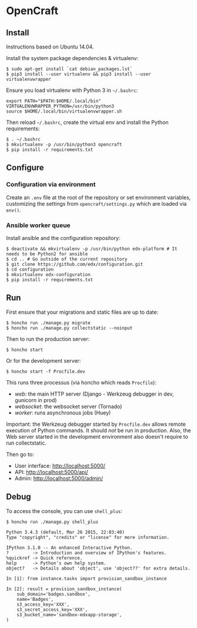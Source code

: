 OpenCraft
=========

Install
-------

Instructions based on Ubuntu 14.04.

Install the system package dependencies & virtualenv:

```
$ sudo apt-get install `cat debian_packages.lst`
$ pip3 install --user virtualenv && pip3 install --user virtualenvwrapper
```

Ensure you load virtualenv with Python 3 in `~/.bashrc`:

```
export PATH="$PATH:$HOME/.local/bin" VIRTUALENVWRAPPER_PYTHON=/usr/bin/python3
source $HOME/.local/bin/virtualenvwrapper.sh
```

Then reload `~/.bashrc`, create the virtual env and install the Python requirements:

```
$ . ~/.bashrc
$ mkvirtualenv -p /usr/bin/python3 opencraft
$ pip install -r requirements.txt
```


Configure
---------

### Configuration via environment

Create an `.env` file at the root of the repository or set environment variables, customizing the
settings from `opencraft/settings.py` which are loaded via `env()`.

### Ansible worker queue

Install ansible and the configuration repository:

```
$ deactivate && mkvirtualenv -p /usr/bin/python edx-platform # It needs to be Python2 for ansible
$ cd .. # Go outside of the current repository
$ git clone https://github.com/edx/configuration.git
$ cd configuration
$ mkvirtualenv edx-configuration
$ pip install -r requirements.txt
```


Run
---

First ensure that your migrations and static files are up to date:

```
$ honcho run ./manage.py migrate
$ honcho run ./manage.py collectstatic --noinput
```

Then to run the production server:

```
$ honcho start
```

Or for the development server:

```
$ honcho start -f Procfile.dev
```

This runs three processus (via honcho which reads `Procfile`):

* *web*: the main HTTP server (Django - Werkzeug debugger in dev, gunicorn in prod)
* *websocket*: the websocket server (Tornado)
* *worker*: runs asynchronous jobs (Huey)

Important: the Werkzeug debugger started by `Procfile.dev` allows remote execution of Python 
commands. It should *not* be run in production. Also, the Web server started in the
development environment also doesn't require to run collectstatic.

Then go to:

* User interface: [http://localhost:5000/](http://localhost:2000/)
* API: [http://localhost:5000/api/](http://localhost:2000/api/)
* Admin: [http://localhost:5000/admin/](http://localhost:2000/admin/)


Debug
-----

To access the console, you can use `shell_plus`:

```
$ honcho run ./manage.py shell_plus

Python 3.4.3 (default, Mar 26 2015, 22:03:40)
Type "copyright", "credits" or "license" for more information.

IPython 3.1.0 -- An enhanced Interactive Python.
?         -> Introduction and overview of IPython's features.
%quickref -> Quick reference.
help      -> Python's own help system.
object?   -> Details about 'object', use 'object??' for extra details.

In [1]: from instance.tasks import provision_sandbox_instance

In [2]: result = provision_sandbox_instance(
    sub_domain='badges.sandbox',
    name='Badges',
    s3_access_key='XXX',
    s3_secret_access_key='XXX',
    s3_bucket_name='sandbox-edxapp-storage',
)
```
